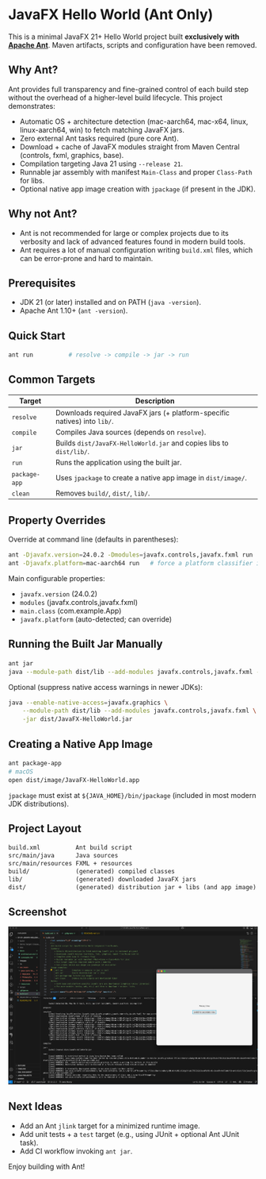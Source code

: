 # JavaFX Hello World (Ant Only)

This is a minimal JavaFX 21+ Hello World project built **exclusively with [Apache Ant](https://ant.apache.org/index.html)**. Maven artifacts, scripts and configuration have been removed.

## Why Ant?

Ant provides full transparency and fine-grained control of each build step without the overhead of a higher-level build lifecycle. This project demonstrates:

* Automatic OS + architecture detection (mac-aarch64, mac-x64, linux, linux-aarch64, win) to fetch matching JavaFX jars.
* Zero external Ant tasks required (pure core Ant).
* Download + cache of JavaFX modules straight from Maven Central (controls, fxml, graphics, base).
* Compilation targeting Java 21 using `--release 21`.
* Runnable jar assembly with manifest `Main-Class` and proper `Class-Path` for libs.
* Optional native app image creation with `jpackage` (if present in the JDK).

## Why not Ant?

- Ant is not recommended for large or complex projects due to its verbosity and lack of advanced features found in modern build tools.
- Ant requires a lot of manual configuration writing `build.xml` files, which can be error-prone and hard to maintain.

## Prerequisites

* JDK 21 (or later) installed and on PATH (`java -version`).
* Apache Ant 1.10+ (`ant -version`).

## Quick Start

```bash
ant run          # resolve -> compile -> jar -> run
```

## Common Targets

| Target        | Description |
|---------------|-------------|
| `resolve`     | Downloads required JavaFX jars (+ platform-specific natives) into `lib/`. |
| `compile`     | Compiles Java sources (depends on `resolve`). |
| `jar`         | Builds `dist/JavaFX-HelloWorld.jar` and copies libs to `dist/lib/`. |
| `run`         | Runs the application using the built jar. |
| `package-app` | Uses `jpackage` to create a native app image in `dist/image/`. |
| `clean`       | Removes `build/`, `dist/`, `lib/`. |

## Property Overrides

Override at command line (defaults in parentheses):

```bash
ant -Djavafx.version=24.0.2 -Dmodules=javafx.controls,javafx.fxml run
ant -Djavafx.platform=mac-aarch64 run   # force a platform classifier if auto-detect mismatches
```

Main configurable properties:

* `javafx.version` (24.0.2)
* `modules` (javafx.controls,javafx.fxml)
* `main.class` (com.example.App)
* `javafx.platform` (auto-detected; can override)

## Running the Built Jar Manually

```bash
ant jar
java --module-path dist/lib --add-modules javafx.controls,javafx.fxml -jar dist/JavaFX-HelloWorld.jar
```

Optional (suppress native access warnings in newer JDKs):

```bash
java --enable-native-access=javafx.graphics \
	--module-path dist/lib --add-modules javafx.controls,javafx.fxml \
	-jar dist/JavaFX-HelloWorld.jar
```

## Creating a Native App Image

```bash
ant package-app
# macOS
open dist/image/JavaFX-HelloWorld.app
```

`jpackage` must exist at `${JAVA_HOME}/bin/jpackage` (included in most modern JDK distributions).

## Project Layout

```text
build.xml          Ant build script
src/main/java      Java sources
src/main/resources FXML + resources
build/             (generated) compiled classes
lib/               (generated) downloaded JavaFX jars
dist/              (generated) distribution jar + libs (and app image)
```

## Screenshot

![JavaFX Hello World](images/javafx-build-with-ant.png)

## Next Ideas

* Add an Ant `jlink` target for a minimized runtime image.
* Add unit tests + a `test` target (e.g., using JUnit + optional Ant JUnit task).
* Add CI workflow invoking `ant jar`.

Enjoy building with Ant!

